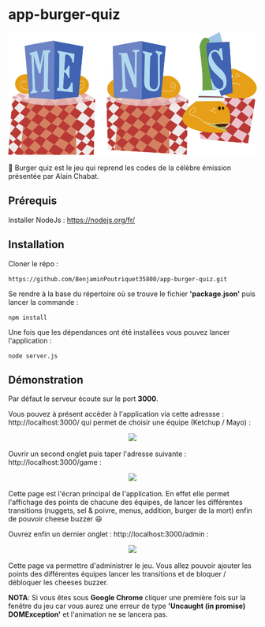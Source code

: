 # app-burger-quiz

<p align="center">
<img src="https://raw.githubusercontent.com/BenjaminPoutriquet35800/app-burger-quiz/master/views/public/images/backgrounds/menus.svg?sanitize=true" height="250"> 
</p>

:hamburger: Burger quiz est le jeu qui reprend les codes de la célèbre émission présentée par Alain Chabat. 

## Prérequis
Installer NodeJs : https://nodejs.org/fr/

## Installation

Cloner le répo :

```
https://github.com/BenjaminPoutriquet35800/app-burger-quiz.git
```

Se rendre à la base du répertoire où se trouve le fichier **'package.json'** puis lancer la commande :

```
npm install
```

Une fois que les dépendances ont été installées vous pouvez lancer l'application :

```
node server.js
```

## Démonstration

Par défaut le serveur écoute sur le port **3000**. 

Vous pouvez à présent accèder à l'application via cette adressse : http://localhost:3000/ qui permet de choisir une équipe (Ketchup / Mayo) :

<p align="center">
<img src="https://user-images.githubusercontent.com/25900708/52507764-ce9d3500-2bf2-11e9-91ba-4518018d0a5f.png" height="300"> 
</p>

Ouvrir un second onglet puis taper l'adresse suivante : http://localhost:3000/game :

<p align="center">
<img src="https://user-images.githubusercontent.com/25900708/52507593-461e9480-2bf2-11e9-9882-60ca26b7a568.png" height="300"> 
</p>

Cette page est l'écran principal de l'application. 
En effet elle permet l'affichage des points de chacune des équipes, de lancer les différentes transitions (nuggets, sel & poivre, menus, addition, burger de la mort) enfin de pouvoir cheese buzzer :smiley:

Ouvrez enfin un dernier onglet : http://localhost:3000/admin :

<p align="center">
<img src="https://user-images.githubusercontent.com/25900708/52508059-977b5380-2bf3-11e9-8e7f-9c875a5a5718.png" height="300"> 
</p>

Cette page va permettre d'administrer le jeu. Vous allez pouvoir ajouter les points des différentes équipes lancer les transitions et de bloquer / débloquer les cheeses buzzer.

**NOTA**: Si vous êtes sous **Google Chrome** cliquer une première fois sur la fenêtre du jeu car vous aurez une erreur de type **'Uncaught (in promise) DOMException'** et l'animation ne se lancera pas.



